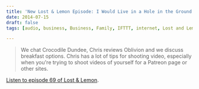 ```yaml
---
title: 'New Lost & Lemon Episode: I Would Live in a Hole in the Ground'
date: 2014-07-15
draft: false
tags: [audio, business, Business, Family, IFTTT, internet, Lost and Lemon, Podcast]

---
```


> We chat Crocodile Dundee, Chris reviews Oblivion and we discuss breakfast options. Chris has a lot of tips for shooting video, especially when you're trying to shoot videos of yourself for a Patreon page or other sites.

[Listen to episode 69 of Lost & Lemon](http://goodstuff.fm/ll/69).
